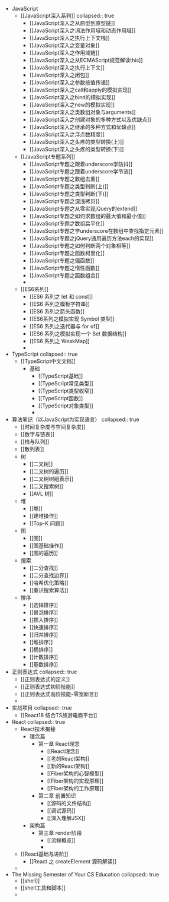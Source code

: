 - JavaScript
	- [[JavaScript深入系列]]
	  collapsed:: true
		- [[JavaScript深入之从原型到原型链]]
		- [[JavaScript深入之词法作用域和动态作用域]]
		- [[JavaScript深入之执行上下文栈]]
		- [[JavaScript深入之变量对象]]
		- [[JavaScript深入之作用域链]]
		- [[JavaScript深入之从ECMAScript规范解读this]]
		- [[JavaScript深入之执行上下文]]
		- [[JavaScript深入之闭包]]
		- [[JavaScript深入之参数按值传递]]
		- [[JavaScript深入之call和apply的模拟实现]]
		- [[JavaScript深入之bind的模拟实现]]
		- [[JavaScript深入之new的模拟实现]]
		- [[JavaScript深入之类数组对象与arguments]]
		- [[JavaScript深入之创建对象的多种方式以及优缺点]]
		- [[JavaScript深入之继承的多种方式和优缺点]]
		- [[JavaScript深入之浮点数精度]]
		- [[JavaScript深入之头疼的类型转换(上)]]
		- [[JavaScript深入之头疼的类型转换(下)]]
	- [[JavaScript专题系列]]
		- [[JavaScript专题之跟着underscore学防抖]]
		- [[JavaScript专题之跟着underscore学节流]]
		- [[JavaScript专题之数组去重]]
		- [[JavaScript专题之类型判断(上)]]
		- [[JavaScript专题之类型判断(下)]]
		- [[JavaScript专题之深浅拷贝]]
		- [[JavaScript专题之从零实现jQuery的extend]]
		- [[JavaScript专题之如何求数组的最大值和最小值]]
		- [[JavaScript专题之数组扁平化]]
		- [[JavaScript专题之学underscore在数组中查找指定元素]]
		- [[JavaScript专题之jQuery通用遍历方法each的实现]]
		- [[JavaScript专题之如何判断两个对象相等]]
		- [[JavaScript专题之函数柯里化]]
		- [[JavaScript专题之偏函数]]
		- [[JavaScript专题之惰性函数]]
		- [[JavaScript专题之函数组合]]
		-
	- [[ES6系列]]
		- [[ES6 系列之 let 和 const]]
		- [[ES6 系列之模板字符串]]
		- [[ES6 系列之箭头函数]]
		- [[ES6系列之模拟实现 Symbol 类型]]
		- [[ES6 系列之迭代器与 for of]]
		- [[ES6 系列之模拟实现一个 Set 数据结构]]
		- [[ES6 系列之 WeakMap]]
		-
- TypeScript
  collapsed:: true
	- [[TypeScript中文文档]]
		- 基础
			- [[TypeScript基础]]
			- [[TypeScript常见类型]]
			- [[TypeScript类型收窄]]
			- [[TypeScript函数]]
			- [[TypeScript对象类型]]
			-
- 算法笔记（以JavaScript为实现语言）
  collapsed:: true
	- [[时间复杂度与空间复杂度]]
	- [[数字与链表]]
	- [[栈与队列]]
	- [[散列表]]
	- 树
		- [[二叉树]]
		- [[二叉树的遍历]]
		- [[二叉树树组表示]]
		- [[二叉搜索树]]
		- [[AVL 树]]
	- 堆
		- [[堆]]
		- [[建堆操作]]
		- [[Top-K 问题]]
	- 图
		- [[图]]
		- [[图基础操作]]
		- [[图的遍历]]
	- 搜索
		- [[二分查找]]
		- [[二分查找边界]]
		- [[哈希优化策略]]
		- [[重识搜索算法]]
	- 排序
		- [[选择排序]]
		- [[冒泡排序]]
		- [[插入排序]]
		- [[快速排序]]
		- [[归并排序]]
		- [[堆排序]]
		- [[桶排序]]
		- [[计数排序]]
		- [[基数排序]]
- 正则表达式
  collapsed:: true
	- [[正则表达式的定义]]
	- [[正则表达式初阶技能]]
	- [[正则表达式高阶技能-零宽断言]]
	-
- 实战项目
  collapsed:: true
	- [[React18 结合TS旅游电商平台]]
- React
  collapsed:: true
	- React技术揭秘
		- 理念篇
			- 第一章 React理念
				- [[React理念]]
				- [[老的React架构]]
				- [[新的React架构]]
				- [[Fiber架构的心智模型]]
				- [[Fiber架构的实现原理]]
				- [[Fiber架构的工作原理]]
			- 第二章 前置知识
				- [[源码的文件结构]]
				- [[调试源码]]
				- [[深入理解JSX]]
		- 架构篇
			- 第三章 render阶段
				- [[流程概览]]
				-
	- [[React基础与进阶]]
		- [[React 之 createElement 源码解读]]
	-
- The Missing Semester of Your CS Education
  collapsed:: true
	- [[shell]]
	- [[shell工具和脚本]]
	-